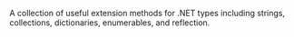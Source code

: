 A collection of useful extension methods for .NET types including strings, collections, dictionaries, enumerables, and reflection.
